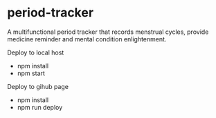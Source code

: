 # period-tracker
A multifunctional period tracker that records menstrual cycles, provide medicine reminder and mental condition enlightenment.

Deploy to local host
- npm install
- npm start


Deploy to gihub page
- npm install 
- npm run deploy

